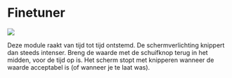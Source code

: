 # Finetuner

![](./needy_finetuner/face.svg)

Deze module raakt van tijd tot tijd ontstemd. De schermverlichting knippert dan steeds intenser.
Breng de waarde met de schuifknop terug in het midden, voor de tijd op is.
Het scherm stopt met knipperen wanneer de waarde acceptabel is (of wanneer je te laat was).
